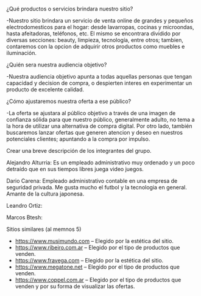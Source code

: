¿Qué productos o servicios brindara nuestro sitio?

-Nuestro sitio brindara un servicio de venta online de grandes y pequeños electrodomesticos para el hogar: desde lavarropas, cocinas y microondas, hasta afeitadoras, teléfonos, etc. El mismo se encontrara dividido por diversas secciones: beauty, limpieza, tecnología, entre otros; tambien, contaremos con la opcion de adquirir otros
productos como muebles e iluminación. 

¿Quién sera nuestra audiencia objetivo?

-Nuestra audiencia objetivo apunta a todas aquellas personas que tengan capacidad y decision de compra, o despierten interes en experimentar un producto de excelente calidad. 

¿Cómo ajustaremos nuestra oferta a ese público?

-La oferta se ajustara al público objetivo a través de una imagen de confianza sólida para que nuestro público, generalmente adulto, no tema a la hora de utilizar una alternativa de compra digital. Por otro lado, también buscaremos lanzar ofertas que generen atencion y deseo en nuestros potenciales clientes; apuntando a la compra por impulso.

Crear una breve descripción de los integrantes del grupo.

Alejandro Alturria: Es un empleado administrativo muy ordenado y un poco detraído que en sus tiempos libres juega video juegos.

Dario Carena: Empleado administrativo contable en una empresa de seguridad privada. Me gusta mucho el futbol y la tecnologia en general. Amante de la cultura japonesa.

Leandro Ortiz: 

Marcos Btesh:

Sitios similares (al memnos 5)

- https://www.musimundo.com – Elegido por la estética del sitio.
- https://www.ribeiro.com.ar – Elegido por el tipo de productos que venden.
- https://www.fravega.com – Elegido por la estética del sitio.
- https://www.megatone.net – Elegido por el tipo de productos que venden.
- https://www.coppel.com.ar – Elegido por el tipo de productos que venden y  por su forma de visualizar las ofertas.
